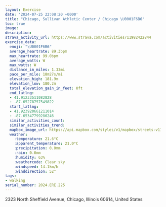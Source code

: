 ```yaml
---
layout: Exercise
date: '2024-07-25 22:08:20 +0000'
title: "Chicago, Sullivan Athletic Center / Chicago \U0001F6B6"
toc: true
image:
description:
strava_activity_url: https://www.strava.com/activities/11982422844
exercise_data:
  emoji: "\U0001F6B6"
  average_heartrate: 89.3bpm
  max_heartrate: 99.0bpm
  average_watts: W
  max_watts: W
  distance_in_miles: 1.33mi
  pace_per_mile: 18m27s/mi
  elevation_high: 181.9m
  elevation_low: 180.2m
  total_elevation_gain_in_feet: 0ft
  end_latlng:
  - 41.91233511082828
  - -87.65278757549822
  start_latlng:
  - 41.923920661211014
  - -87.65347799286246
  similar_activities_count:
  similar_activities_trend:
  mapbox_image_url: https://api.mapbox.com/styles/v1/mapbox/streets-v11/static/path-5+787af2-1.0(%7Db%7B~Fdy~uO~A%3FrEIpECpHM%7CCAfLQ%60II),pin-s-s+e5b22e(-87.65347,41.92319),pin-s-f+89ae00(-87.65317999999999,41.91454999999999)/auto/800x800?access_token=pk.eyJ1Ijoiam9zaGJlY2ttYW4iLCJhIjoiY205eWR2aDd1MWZ6djJrbXc4a3M0bWZleiJ9.XiG9OWkNcZk2QzjJbxLB4A
  weather:
    :temperature: 21.6°C
    :apparent_temperature: 21.0°C
    :precipitation: 0.0mm
    :rain: 0.0mm
    :humidity: 63%
    :weathercode: Clear sky
    :windspeed: 14.1km/h
    :winddirection: 52°
tags:
- walking
serial_number: 2024.ERE.225
---
```

2323 North Sheffield Avenue, Chicago, Illinois 60614, United States
